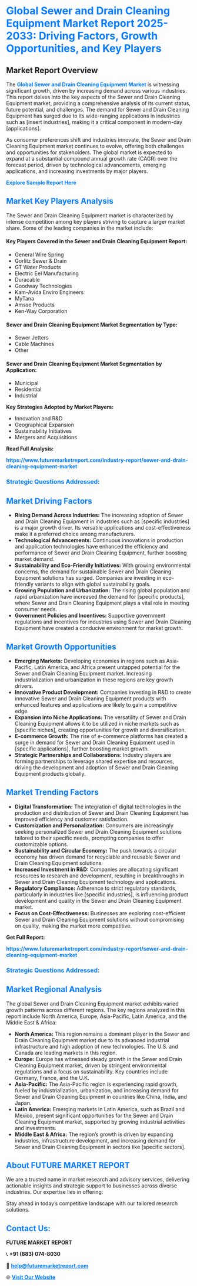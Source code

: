 <h1 style="color: #007BFF;">Global Sewer and Drain Cleaning Equipment Market Report 2025-2033: Driving Factors, Growth Opportunities, and Key Players</h1>

<section id="overview">
<h2>Market Report Overview</h2>
<p>The <a href="https://www.futuremarketreport.com/industry-report/sewer-and-drain-cleaning-equipment-market" style="color: #007BFF; text-decoration: none;"><strong>Global Sewer and Drain Cleaning Equipment Market</strong></a> is witnessing significant growth, driven by increasing demand across various industries. This report delves into the key aspects of the Sewer and Drain Cleaning Equipment market, providing a comprehensive analysis of its current status, future potential, and challenges. The demand for Sewer and Drain Cleaning Equipment has surged due to its wide-ranging applications in industries such as [insert industries], making it a critical component in modern-day [applications].</p>
<p>As consumer preferences shift and industries innovate, the Sewer and Drain Cleaning Equipment market continues to evolve, offering both challenges and opportunities for stakeholders. The global market is expected to expand at a substantial compound annual growth rate (CAGR) over the forecast period, driven by technological advancements, emerging applications, and increasing investments by major players.</p>
</section>

<section id="overview">
<p><a href="https://www.futuremarketreport.com/request-sample/reportId=61789" style="color: #007BFF; text-decoration: none;"><strong>Explore Sample Report Here</strong></a></p>
</section>

<section id="key-players">
<h2 style="color: #007BFF;">Market Key Players Analysis</h2>
<p>The Sewer and Drain Cleaning Equipment market is characterized by intense competition among key players striving to capture a larger market share. Some of the leading companies in the market include:</p>
<h4>Key Players Covered in the Sewer and Drain Cleaning Equipment Report:</h4>
<ul><li>General Wire Spring</li><li>Gorlitz Sewer &amp; Drain</li><li>GT Water Products</li><li>Electric Eel Manufacturing</li><li>Duracable</li><li>Goodway Technologies</li><li>Kam-Avida Enviro Engineers</li><li>MyTana</li><li>Amsse Products</li><li>Ken-Way Corporation</li></ul>
<h4>Sewer and Drain Cleaning Equipment Market Segmentation by Type:</h4>
<ul><li>Sewer Jetters</li><li>Cable Machines</li><li>Other</li></ul>

<h4>Sewer and Drain Cleaning Equipment Market Segmentation by Application:</h4>
<ul><li>Municipal</li><li>Residential</li><li>Industrial</li></ul>
<p><strong>Key Strategies Adopted by Market Players:</strong></p>
<ul>
<li>Innovation and R&D</li>
<li>Geographical Expansion</li>
<li>Sustainability Initiatives</li>
<li>Mergers and Acquisitions</li>
</ul>
</section>

<section>
<p><strong>Read Full Analysis: </strong></p><a href="https://www.futuremarketreport.com/industry-report/sewer-and-drain-cleaning-equipment-market" style="color: #007BFF; text-decoration: none;"><strong>https://www.futuremarketreport.com/industry-report/sewer-and-drain-cleaning-equipment-market</strong></a>
<h3 style="color: #007BFF;">Strategic Questions Addressed:</h3>
</section>

<section id="driving-factors">
<h2 style="color: #007BFF;">Market Driving Factors</h2>
<ul>
<li><strong>Rising Demand Across Industries:</strong> The increasing adoption of Sewer and Drain Cleaning Equipment in industries such as [specific industries] is a major growth driver. Its versatile applications and cost-effectiveness make it a preferred choice among manufacturers.</li>
<li><strong>Technological Advancements:</strong> Continuous innovations in production and application technologies have enhanced the efficiency and performance of Sewer and Drain Cleaning Equipment, further boosting market demand.</li>
<li><strong>Sustainability and Eco-Friendly Initiatives:</strong> With growing environmental concerns, the demand for sustainable Sewer and Drain Cleaning Equipment solutions has surged. Companies are investing in eco-friendly variants to align with global sustainability goals.</li>
<li><strong>Growing Population and Urbanization:</strong> The rising global population and rapid urbanization have increased the demand for [specific products], where Sewer and Drain Cleaning Equipment plays a vital role in meeting consumer needs.</li>
<li><strong>Government Policies and Incentives:</strong> Supportive government regulations and incentives for industries using Sewer and Drain Cleaning Equipment have created a conducive environment for market growth.</li>
</ul>
</section>

<section id="growth-opportunities">
<h2 style="color: #007BFF;">Market Growth Opportunities</h2>
<ul>
<li><strong>Emerging Markets:</strong> Developing economies in regions such as Asia-Pacific, Latin America, and Africa present untapped potential for the Sewer and Drain Cleaning Equipment market. Increasing industrialization and urbanization in these regions are key growth drivers.</li>
<li><strong>Innovative Product Development:</strong> Companies investing in R&D to create innovative Sewer and Drain Cleaning Equipment products with enhanced features and applications are likely to gain a competitive edge.</li>
<li><strong>Expansion into Niche Applications:</strong> The versatility of Sewer and Drain Cleaning Equipment allows it to be utilized in niche markets such as [specific niches], creating opportunities for growth and diversification.</li>
<li><strong>E-commerce Growth:</strong> The rise of e-commerce platforms has created a surge in demand for Sewer and Drain Cleaning Equipment used in [specific applications], further boosting market growth.</li>
<li><strong>Strategic Partnerships and Collaborations:</strong> Industry players are forming partnerships to leverage shared expertise and resources, driving the development and adoption of Sewer and Drain Cleaning Equipment products globally.</li>
</ul>
</section>

<section id="trending-factors">
<h2 style="color: #007BFF;">Market Trending Factors</h2>
<ul>
<li><strong>Digital Transformation:</strong> The integration of digital technologies in the production and distribution of Sewer and Drain Cleaning Equipment has improved efficiency and customer satisfaction.</li>
<li><strong>Customization and Personalization:</strong> Consumers are increasingly seeking personalized Sewer and Drain Cleaning Equipment solutions tailored to their specific needs, prompting companies to offer customizable options.</li>
<li><strong>Sustainability and Circular Economy:</strong> The push towards a circular economy has driven demand for recyclable and reusable Sewer and Drain Cleaning Equipment solutions.</li>
<li><strong>Increased Investment in R&D:</strong> Companies are allocating significant resources to research and development, resulting in breakthroughs in Sewer and Drain Cleaning Equipment technology and applications.</li>
<li><strong>Regulatory Compliance:</strong> Adherence to strict regulatory standards, particularly in industries like [specific industries], is influencing product development and quality in the Sewer and Drain Cleaning Equipment market.</li>
<li><strong>Focus on Cost-Effectiveness:</strong> Businesses are exploring cost-efficient Sewer and Drain Cleaning Equipment solutions without compromising on quality, making the market more competitive.</li>
</ul>
</section>

<section>
<p><strong>Get Full Report: </strong></p><a href="https://www.futuremarketreport.com/industry-report/sewer-and-drain-cleaning-equipment-market" style="color: #007BFF; text-decoration: none;"><strong>https://www.futuremarketreport.com/industry-report/sewer-and-drain-cleaning-equipment-market</strong></a>
<h3 style="color: #007BFF;">Strategic Questions Addressed:</h3>
</section>


<section id="regional-analysis">
<h2 style="color: #007BFF;">Market Regional Analysis</h2>
<p>The global Sewer and Drain Cleaning Equipment market exhibits varied growth patterns across different regions. The key regions analyzed in this report include North America, Europe, Asia-Pacific, Latin America, and the Middle East & Africa:</p>
<ul>
<li><strong>North America:</strong> This region remains a dominant player in the Sewer and Drain Cleaning Equipment market due to its advanced industrial infrastructure and high adoption of new technologies. The U.S. and Canada are leading markets in this region.</li>
<li><strong>Europe:</strong> Europe has witnessed steady growth in the Sewer and Drain Cleaning Equipment market, driven by stringent environmental regulations and a focus on sustainability. Key countries include Germany, France, and the U.K.</li>
<li><strong>Asia-Pacific:</strong> The Asia-Pacific region is experiencing rapid growth, fueled by industrialization, urbanization, and increasing demand for Sewer and Drain Cleaning Equipment in countries like China, India, and Japan.</li>
<li><strong>Latin America:</strong> Emerging markets in Latin America, such as Brazil and Mexico, present significant opportunities for the Sewer and Drain Cleaning Equipment market, supported by growing industrial activities and investments.</li>
<li><strong>Middle East & Africa:</strong> The region’s growth is driven by expanding industries, infrastructure development, and increasing demand for Sewer and Drain Cleaning Equipment in sectors like [specific sectors].</li>
</ul>
</section>

<footer>
<h2 style="color: #007BFF;">About FUTURE MARKET REPORT</h2>
<p>We are a trusted name in market research and advisory services, delivering actionable insights and strategic support to businesses across diverse industries. Our expertise lies in offering:</p>

<p>Stay ahead in today’s competitive landscape with our tailored research solutions.</p>

<h2 style="color: #007BFF;">Contact Us:</h2>
<p><strong>FUTURE MARKET REPORT</strong></p>
<p>📞 <strong>+91 (883) 074-8030</strong></p>
<p>📧 <strong><a href="mailto:help@futuremarketreport.com" style="color: #007BFF;">help@futuremarketreport.com</a></strong></p>
<p>🌐 <strong><a href="https://www.futuremarketreport.com/" style="color: #007BFF;">Visit Our Website</a></strong></p>
</footer>